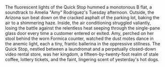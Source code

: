 The fluorescent lights of the Quick Stop hummed a monotonous B flat, a soundtrack to Amelia "Amy" Rodriguez's Tuesday afternoon.  Outside, the Arizona sun beat down on the cracked asphalt of the parking lot, baking the air to a shimmering haze. Inside, the air conditioning struggled valiantly, losing the battle against the relentless heat seeping through the single-pane glass door every time a customer entered or exited. Amy, perched on her stool behind the worn Formica counter, watched the dust motes dance in the anemic light, each a tiny, frantic ballerina in the oppressive stillness. The Quick Stop, nestled between a laundromat and a perpetually closed-down video rental store, was her kingdom, a fifteen-by-twenty-foot realm of stale coffee, lottery tickets, and the faint, lingering scent of yesterday's hot dogs.

